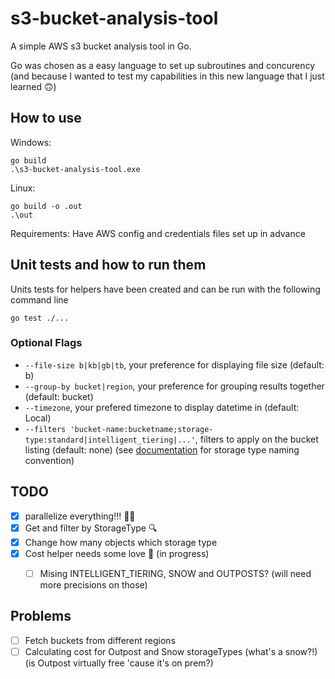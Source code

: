 # s3-bucket-analysis-tool
A simple AWS s3 bucket analysis tool in Go. 

Go was chosen as a easy language to set up subroutines and concurency (and because I wanted to test my capabilities in this new language that I just learned 🙃)


## How to use
Windows:
```
go build
.\s3-bucket-analysis-tool.exe
```
Linux:
```
go build -o .out
.\out
```
Requirements: Have AWS config and credentials files set up in advance

## Unit tests and how to run them
Units tests for helpers have been created and can be run with the following command line
```
go test ./...
```

### Optional Flags
- `--file-size b|kb|gb|tb`, your preference for displaying file size (default: b)
- `--group-by bucket|region`, your preference for grouping results together (default: bucket)
- `--timezone`, your prefered timezone to display datetime in (default: Local)
- `--filters 'bucket-name:bucketname;storage-type:standard|intelligent_tiering|...'`, filters to apply on the bucket listing (default: none) (see [documentation](https://pkg.go.dev/github.com/aws/aws-sdk-go-v2/service/s3@v1.75.4/types#ObjectStorageClass) for storage type naming convention)

## TODO
- [x] parallelize everything!!! 🧑‍🌾
- [x] Get and filter by StorageType 🔍
- [x] Change how many objects which storage type
- [x] Cost helper needs some love 🤑 (in progress)
    - [ ] Mising INTELLIGENT_TIERING, SNOW and OUTPOSTS? (will need more precisions on those)


## Problems
- [ ] Fetch buckets from different regions 
- [ ] Calculating cost for Outpost and Snow storageTypes (what's a snow?!) (is Outpost virtually free 'cause it's on prem?)